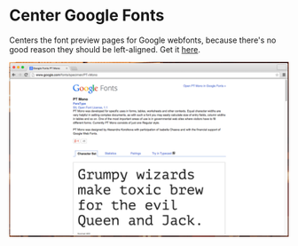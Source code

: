 Center Google Fonts
===
Centers the font preview pages for Google webfonts, because there's no good reason they should be left-aligned. Get it [here](https://chrome.google.com/webstore/detail/center-google-fonts/apphajlbopfegbcdcfbjhdkbhfcggnpp).

![What it looks like](screenshot.png)
